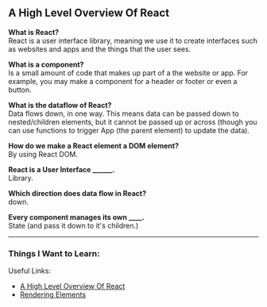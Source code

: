 ## A High Level Overview Of React

**What is React?**  
React is a user interface library, meaning we use it to create interfaces such as websites and apps and the things that the user sees.

**What is a component?**  
Is a small amount of code that makes up part of a the website or app. For example, you may make a component for a header or  footer or even a button. 

**What is the dataflow of React?**  
Data flows down, in one way. This means data can be passed down to nested/children elements, but it cannot be passed up or across (though you can use functions to trigger App (the parent element) to update the data).

**How do we make a React element a DOM element?**  
By using React DOM.

**React is a User Interface ______.**  
Library.

**Which direction does data flow in React?**  
down.

**Every component manages its own ____.**  
State (and pass it down to it's children.)


---

### Things I Want to Learn:

Useful Links:
- [A High Level Overview Of React](https://www.youtube.com/watch?v=FRjlF74_EZk)
- [Rendering Elements](https://legacy.reactjs.org/docs/rendering-elements.html)


